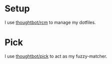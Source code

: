 # Setup
I use [thoughtbot/rcm][rcm] to manage my dotfiles.

[rcm]: http://github.com/thoughtbot/rcm

# Pick
I use [thoughtbot/pick][pick] to act as my fuzzy-matcher.

[pick]: http://github.com/thoughtbot/pick
